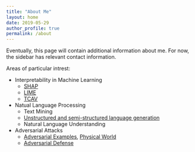 ```yaml
---
title: "About Me"
layout: home
date: 2019-05-29
author_profile: true
permalink: /about
---
```


Eventually, this page will contain additional information about me. For now, the sidebar has relevant contact information.


Areas of particular intrest:
* Interpretability in Machine Learning
  * [SHAP](https://arxiv.org/abs/1705.07874)
  * [LIME](https://arxiv.org/pdf/1602.04938.pdf)
  * [TCAV](https://arxiv.org/pdf/1711.11279.pdf)
* Natual Language Processing
  * Text Mining
  * [Unstructured and semi-structured language generation](https://paperswithcode.com/area/natural-language-processing/text-generation)
  * Natural Language Understanding
* Adversarial Attacks
  * [Adversarial Examples](https://arxiv.org/abs/1412.6572), [Physical World](https://arxiv.org/pdf/1607.02533.pdf)
  * [Adversarial Defense](https://www.robust-ml.org/defenses/)
